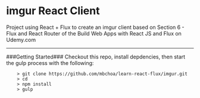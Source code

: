 imgur React Client
====

Project using React + Flux to create an imgur client based on Section 6 - Flux and React Router of the Build Web Apps with React JS and Flux on Udemy.com

---

###Getting Started###
Checkout this repo, install depdencies, then start the gulp process with the following:

```
	> git clone https://github.com/mbchoa/learn-react-flux/imgur.git
	> cd 
	> npm install
	> gulp
```
